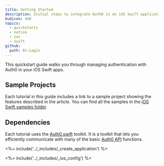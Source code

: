 ```yaml
---
title: Getting Started
description: Initial steps to integrate Auth0 in an iOS Swift application.
budicon: 448
topics:
  - quickstarts
  - native
  - ios
  - swift
github:
  path: 01-Login
---
```


This quickstart guide walks you through managing authentication with Auth0 in your iOS Swift apps.

## Sample Projects

Each tutorial in this guide includes a link to a sample project showing the features described in the article. You can find all the samples in the [iOS Swift samples folder](https://github.com/auth0-samples/auth0-ios-swift-sample).

## Dependencies

Each tutorial uses the [Auth0.swift](https://github.com/auth0/Auth0.swift) toolkit. It is a toolkit that lets you efficiently communicate with many of the basic [Auth0 API](/api/info) functions.

<%= include('../_includes/_create_application') %>

<%= include('../_includes/_ios_config') %>
